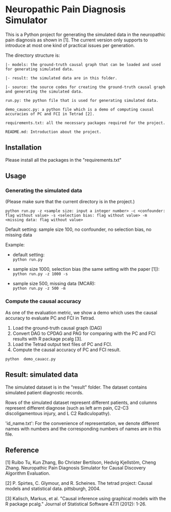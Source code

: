 # Neuropathic Pain Diagnosis Simulator
 
This is a Python project for generating the simulated data in the neuropathic pain diagnosis as shown in [1]. The current version only supports to introduce at most one kind of practical issues per generation.

The directory structure is:

	|- models: the ground-truth causal graph that can be loaded and used for generating simulated data.  

	|- result: the simulated data are in this folder.  

	|- source: the source codes for creating the ground-truth causal graph and generating the simulated data.  

	run.py: the python file that is used for generating simulated data.  
	
	demo_cauacc.py: a python file which is a demo of computing causal accuracies of PC and FCI in Tetrad [2].  

	requirements.txt: all the necessary packages required for the project.  

	README.md: Introduction about the project.  

## Installation

Please install all the packages in the "requirements.txt"

## Usage 
### Generating the simulated data
(Please make sure that the current directory is in the project.)

```python run.py -z <sample size: input a integer number> -c <confounder: flag without value> -s <selection bias: flag without value> -m <missing data: flag without value>```

Default setting: sample size 100, no confounder, no selection bias, no missing data 

Example:   
- default setting:   
```python run.py```
  
- sample size 1000, selection bias (the same setting with the paper [1]):   
```python run.py -z 1000 -s```  

- sample size 500, missing data (MCAR):  
```python run.py -z 500 -m```

### Compute the causal accuracy 
As one of the evaluation metric, we show a demo which uses the causal accuracy to evaluate PC and FCI in Tetrad. 

1. Load the ground-truth causal graph (DAG)
2. Convert DAG to CPDAG and PAG for comparing with the PC and FCI results with R package pcalg [3].
3. Load the Tetrad output text files of PC and FCI.
4. Compute the causal accuracy of PC and FCI result.
 
```python  demo_cauacc.py```

  

## Result: simulated data
The simulated dataset is in the "result" folder. The dataset contains simulated patient diagnostic records.  

Rows of the simulated dataset represent different patients, and columns represent different diagnose (such as left arm pain, C2-C3 discoligamentous injury, and L C2 Radiculopathy).  

'id_name.txt': For the convenience of representation, we denote different names with numbers and the corresponding numbers of names are in this file. 

## Reference
[1] Ruibo Tu, Kun Zhang, Bo Christer Bertilson, Hedvig Kjellstöm, Cheng Zhang. Neuropathic Pain Diagnosis Simulator for Causal Discovery Algorithm Evaluation.
 
[2] P. Spirtes, C. Glymour, and R. Scheines. The tetrad project: Causal models and statistical data. pittsburgh, 2004.

[3] Kalisch, Markus, et al. "Causal inference using graphical models with the R package pcalg." Journal of Statistical Software 47.11 (2012): 1-26.